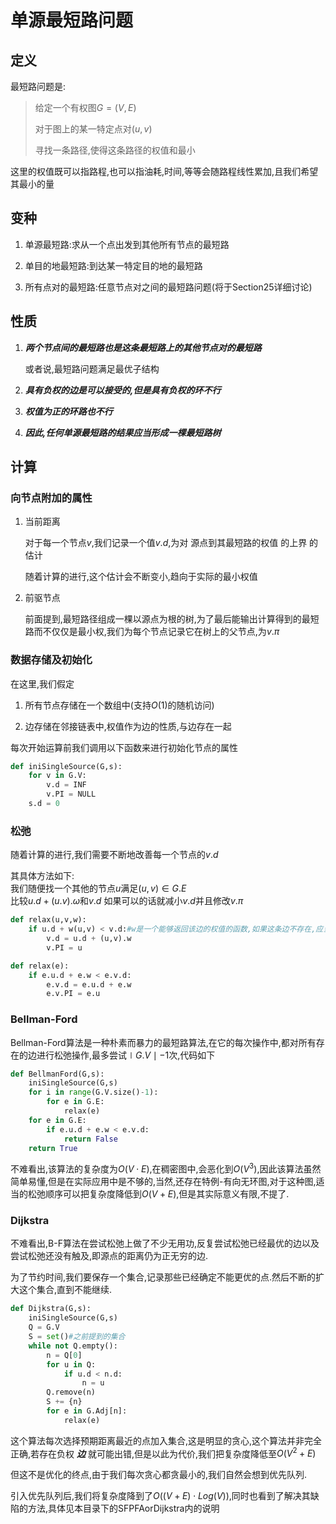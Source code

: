 # 单源最短路问题

## 定义

最短路问题是:

>给定一个有权图$G=(V,E)$
>
>对于图上的某一特定点对$(u,v)$
>
>寻找一条路径,使得这条路径的权值和最小

这里的权值既可以指路程,也可以指油耗,时间,等等会随路程线性累加,且我们希望其最小的量

## 变种

1. 单源最短路:求从一个点出发到其他所有节点的最短路

1. 单目的地最短路:到达某一特定目的地的最短路

1. 所有点对的最短路:任意节点对之间的最短路问题(将于Section25详细讨论)

## 性质

1. ***两个节点间的最短路也是这条最短路上的其他节点对的最短路***

    或者说,最短路问题满足最优子结构

2. ***具有负权的边是可以接受的,但是具有负权的环不行***

3. ***权值为正的环路也不行***

4. ***因此,任何单源最短路的结果应当形成一棵最短路树***

## 计算

### 向节点附加的属性

1. 当前距离

    对于每一个节点$v$,我们记录一个值$v.d$,为对 源点到其最短路的权值 的上界 的估计

    随着计算的进行,这个估计会不断变小,趋向于实际的最小权值

2. 前驱节点

    前面提到,最短路径组成一棵以源点为根的树,为了最后能输出计算得到的最短路而不仅仅是最小权,我们为每个节点记录它在树上的父节点,为$v.\pi$

### 数据存储及初始化

在这里,我们假定

1. 所有节点存储在一个数组中(支持$O(1)$的随机访问)

2. 边存储在邻接链表中,权值作为边的性质,与边存在一起

每次开始运算前我们调用以下函数来进行初始化节点的属性

```python
def iniSingleSource(G,s):
    for v in G.V:
        v.d = INF
        v.PI = NULL
    s.d = 0
```
### 松弛

随着计算的进行,我们需要不断地改善每一个节点的$v.d$

其具体方法如下:  
我们随便找一个其他的节点$u$满足$(u,v) \in G.E$  
比较$u.d + (u.v).\omega$和$v.d$
如果可以的话就减小$v.d$并且修改$v.\pi$

```python
def relax(u,v,w):
    if u.d + w(u,v) < v.d:#w是一个能够返回该边的权值的函数,如果这条边不存在,应当返回正无穷
        v.d = u.d + (u,v).w
        v.PI = u

def relax(e):
    if e.u.d + e.w < e.v.d:
        e.v.d = e.u.d + e.w
        e.v.PI = e.u
```

### Bellman-Ford

Bellman-Ford算法是一种朴素而暴力的最短路算法,在它的每次操作中,都对所有存在的边进行松弛操作,最多尝试$\mid G.V \mid - 1$次,代码如下

```python
def BellmanFord(G,s):
    iniSingleSource(G,s)
    for i in range(G.V.size()-1):
        for e in G.E:
            relax(e)
    for e in G.E:
        if e.u.d + e.w < e.v.d:
            return False
    return True
```

不难看出,该算法的复杂度为$O(V\cdot E)$,在稠密图中,会恶化到$O(V^3)$,因此该算法虽然简单易懂,但是在实际应用中是不够的,当然,还存在特例-有向无环图,对于这种图,适当的松弛顺序可以把复杂度降低到$O(V + E)$,但是其实际意义有限,不提了.

### Dijkstra

不难看出,B-F算法在尝试松弛上做了不少无用功,反复尝试松弛已经最优的边以及尝试松弛还没有触及,即源点的距离仍为正无穷的边.

为了节约时间,我们要保存一个集合,记录那些已经确定不能更优的点.然后不断的扩大这个集合,直到不能继续.

```python
def Dijkstra(G,s):
    iniSingleSource(G,s)
    Q = G.V
    S = set()#之前提到的集合
    while not Q.empty():
        n = Q[0]
        for u in Q:
            if u.d < n.d:
                n = u
        Q.remove(n)
        S += {n}
        for e in G.Adj[n]:
            relax(e)
```

这个算法每次选择预期距离最近的点加入集合,这是明显的贪心,这个算法并非完全正确,若存在负权 ***边*** 就可能出错,但是以此为代价,我们把复杂度降低至$O(V^2+E)$

但这不是优化的终点,由于我们每次贪心都贪最小的,我们自然会想到优先队列.

引入优先队列后,我们将复杂度降到了$O((V+E)\cdot Log(V))$,同时也看到了解决其缺陷的方法,具体见本目录下的SFPFAorDijkstra内的说明